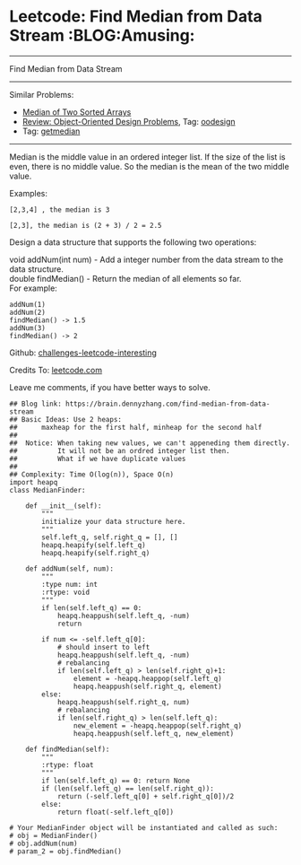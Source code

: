# Leetcode: Find Median from Data Stream     :BLOG:Amusing:


---

Find Median from Data Stream  

---

Similar Problems:  
-   [Median of Two Sorted Arrays](https://brain.dennyzhang.com/median-of-two-sorted-arrays)
-   [Review: Object-Oriented Design Problems](https://brain.dennyzhang.com/review-oodesign), Tag: [oodesign](https://brain.dennyzhang.com/tag/oodesign)
-   Tag: [getmedian](https://brain.dennyzhang.com/tag/getmedian)

---

Median is the middle value in an ordered integer list. If the size of the list is even, there is no middle value. So the median is the mean of the two middle value.  

Examples:  

    [2,3,4] , the median is 3
    
    [2,3], the median is (2 + 3) / 2 = 2.5

Design a data structure that supports the following two operations:  

void addNum(int num) - Add a integer number from the data stream to the data structure.  
double findMedian() - Return the median of all elements so far.  
For example:  

    addNum(1)
    addNum(2)
    findMedian() -> 1.5
    addNum(3) 
    findMedian() -> 2

Github: [challenges-leetcode-interesting](https://github.com/DennyZhang/challenges-leetcode-interesting/tree/master/find-median-from-data-stream)  

Credits To: [leetcode.com](https://leetcode.com/problems/find-median-from-data-stream/description/)  

Leave me comments, if you have better ways to solve.  

    ## Blog link: https://brain.dennyzhang.com/find-median-from-data-stream
    ## Basic Ideas: Use 2 heaps: 
    ##      maxheap for the first half, minheap for the second half
    ##
    ##  Notice: When taking new values, we can't appeneding them directly.
    ##          It will not be an ordred integer list then.
    ##          What if we have duplicate values
    ##
    ## Complexity: Time O(log(n)), Space O(n)
    import heapq
    class MedianFinder:
    
        def __init__(self):
            """
            initialize your data structure here.
            """
            self.left_q, self.right_q = [], []
            heapq.heapify(self.left_q)
            heapq.heapify(self.right_q)
    
        def addNum(self, num):
            """
            :type num: int
            :rtype: void
            """
            if len(self.left_q) == 0:
                heapq.heappush(self.left_q, -num)
                return
    
            if num <= -self.left_q[0]:
                # should insert to left
                heapq.heappush(self.left_q, -num)
                # rebalancing
                if len(self.left_q) > len(self.right_q)+1:
                    element = -heapq.heappop(self.left_q)
                    heapq.heappush(self.right_q, element)
            else:
                heapq.heappush(self.right_q, num)
                # rebalancing
                if len(self.right_q) > len(self.left_q):
                    new_element = -heapq.heappop(self.right_q)
                    heapq.heappush(self.left_q, new_element)
    
        def findMedian(self):
            """
            :rtype: float
            """
            if len(self.left_q) == 0: return None
            if (len(self.left_q) == len(self.right_q)):
                return (-self.left_q[0] + self.right_q[0])/2
            else:
                return float(-self.left_q[0])
    
    # Your MedianFinder object will be instantiated and called as such:
    # obj = MedianFinder()
    # obj.addNum(num)
    # param_2 = obj.findMedian()